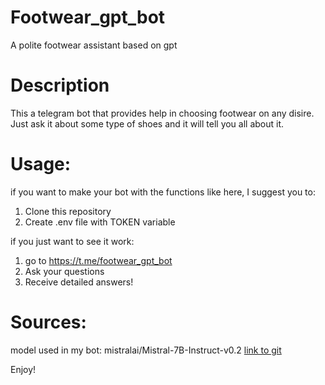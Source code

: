 # Footwear_gpt_bot
A polite footwear assistant based on gpt 

# Description
This a telegram bot that provides help in choosing footwear on any disire. Just ask it about some type of shoes and it will tell you all about it. 

# Usage:
if you want to make your bot with the functions like here, I suggest you to:
 1. Clone this repository
 2. Create .env file with TOKEN variable

if you just want to see it work:
 1. go to https://t.me/footwear_gpt_bot
 2. Ask your questions
 3. Receive detailed answers!

# Sources:
model used in my bot: mistralai/Mistral-7B-Instruct-v0.2
[link to git](https://github.com/NikkyBricky/footwear_gpt_bot.git)

Enjoy!
